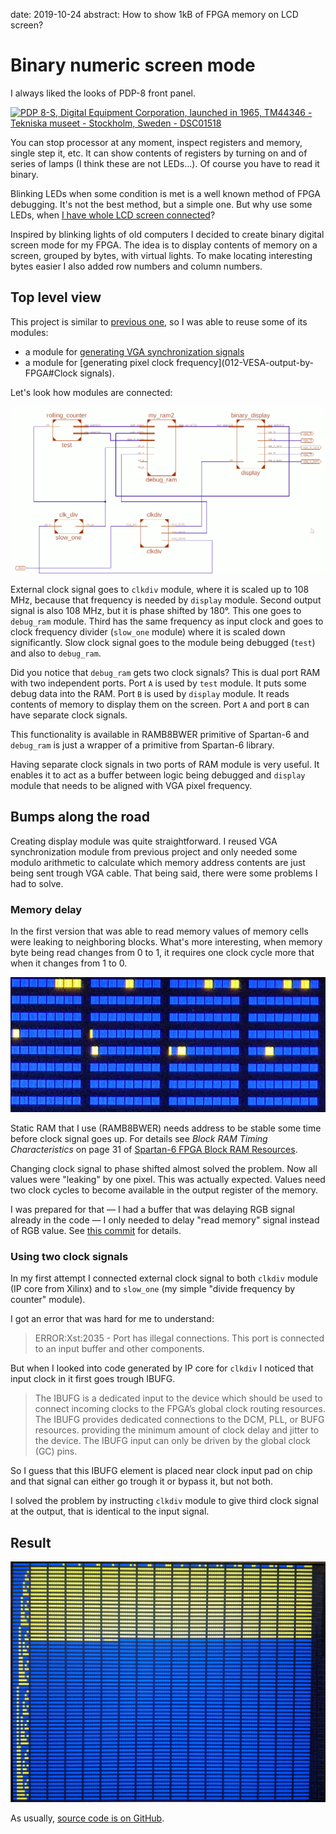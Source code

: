 date: 2019-10-24
abstract: How to show 1kB of FPGA memory on LCD screen?

# Binary numeric screen mode

I always liked the looks of PDP-8 front panel.

<a title="Daderot [CC0], via Wikimedia Commons" href="https://commons.wikimedia.org/wiki/File:PDP_8-S,_Digital_Equipment_Corporation,_launched_in_1965,_TM44346_-_Tekniska_museet_-_Stockholm,_Sweden_-_DSC01518.JPG"><img width="512" alt="PDP 8-S, Digital Equipment Corporation, launched in 1965, TM44346 - Tekniska museet - Stockholm, Sweden - DSC01518" src="https://upload.wikimedia.org/wikipedia/commons/thumb/0/05/PDP_8-S%2C_Digital_Equipment_Corporation%2C_launched_in_1965%2C_TM44346_-_Tekniska_museet_-_Stockholm%2C_Sweden_-_DSC01518.JPG/512px-PDP_8-S%2C_Digital_Equipment_Corporation%2C_launched_in_1965%2C_TM44346_-_Tekniska_museet_-_Stockholm%2C_Sweden_-_DSC01518.JPG"></a>

You can stop processor at any moment, inspect registers and memory, single step it, etc.
It can show contents of registers by turning on and of series
of lamps (I think these are not LEDs...). Of course you have to read it binary.

Blinking LEDs when some condition is met is a well known method of FPGA debugging.
It's not the best method, but a simple one. But why use some LEDs, when
[I have whole LCD screen connected](012-VESA-output-by-FPGA)?

Inspired by blinking lights of old computers I decided to create binary digital
screen mode for my FPGA. The idea is to display contents of memory on a screen,
grouped by bytes, with virtual lights. To make locating interesting bytes
easier I also added row numbers and column numbers.

## Top level view

This project is similar to [previous one](012-VESA-output-by-FPGA),
so I was able to reuse some of its modules:

* a module for [generating VGA synchronization signals](012-VESA-output-by-FPGA#Synchronization)
* a module for [generating pixel clock frequency](012-VESA-output-by-FPGA#Clock signals).

Let's look how modules are connected:

![Top level schematic](013-schematic.png)

External clock signal goes to `clkdiv` module, where it is scaled up to 108 MHz,
because that frequency is needed by `display` module. Second output signal is also 108 MHz,
but it is phase shifted by 180&deg;. This one goes to `debug_ram` module.
Third has the same frequency as input clock and goes to clock frequency divider
(`slow_one` module) where it is scaled down significantly. Slow clock signal
goes to the module being debugged (`test`) and also to `debug_ram`.

Did you notice that `debug_ram` gets two clock signals? This is dual port RAM
with two independent ports. Port `A` is used by `test` module. It puts some debug
data into the RAM. Port `B` is used by `display` module. It reads contents of
memory to display them on the screen. Port `A` and port `B` can have separate
clock signals.

This functionality is available in RAMB8BWER primitive of Spartan-6
and `debug_ram` is just a wrapper of a primitive from Spartan-6 library.

Having separate clock signals in two ports of RAM module is very useful.
It enables it to act as a buffer between logic being debugged and `display`
module that needs to be aligned with VGA pixel frequency.

## Bumps along the road

Creating display module was quite straightforward.
I reused VGA synchronization module from previous project
and only needed some modulo arithmetic to calculate which memory
address contents are just being sent trough VGA cable.
That being said, there were some problems I had to solve.

### Memory delay

In the first version that was able to read memory
values of memory cells were leaking to neighboring blocks.
What's more interesting, when memory byte being read changes from 0 to 1,
it requires one clock cycle more that when it changes from 1 to 0.

![Leaking pixels](013-leaking_pixels.jpg)

Static RAM that I use (RAMB8BWER) needs address to be stable
some time before clock signal goes up.
For details see *Block RAM Timing Characteristics* on page 31 of
[Spartan-6 FPGA Block RAM Resources](https://www.xilinx.com/support/documentation/user_guides/ug383.pdf).

Changing clock signal to phase shifted almost solved the problem. Now all values
were "leaking" by one pixel. This was actually expected. Values need
two clock cycles to become available in the output register of the memory.

I was prepared for that &mdash; I had a buffer that was delaying RGB signal
already in the code &mdash; I only needed to delay "read memory" signal instead of RGB value.
See [this commit](https://github.com/tocisz/verilog-vesa-ca/commit/206532feb6f3a55661eab019a1fe43151f4e4218) for details.

### Using two clock signals

In my first attempt I connected external clock signal to both `clkdiv` module
(IP core from Xilinx) and to `slow_one` (my simple "divide frequency by counter" module).

I got an error that was hard for me to understand:

> ERROR:Xst:2035 - Port <clk50> has illegal connections. This port is connected to an input buffer and other components.

But when I looked into code generated by IP core for `clkdiv` I noticed that
input clock in it first goes trough IBUFG.

> The IBUFG is a dedicated input to the device which should be used to connect incoming clocks to the FPGA’s global clock routing resources. The IBUFG provides dedicated connections to the DCM, PLL, or BUFG resources. providing the minimum amount of clock delay and jitter to the device. The IBUFG input can only be driven by the global clock (GC) pins.

So I guess that this IBUFG element is placed near clock input pad on chip
and that signal can either go trough it or bypass it, but not both.

I solved the problem by instructing `clkdiv` module to give third clock signal
at the output, that is identical to the input signal.

## Result

![Widok na 1008 bajtów pamięci FPGA](013-screen.jpg)

As usually, [source code is on GitHub](https://github.com/tocisz/verilog-vesa-ca/tree/vesa-vled).
